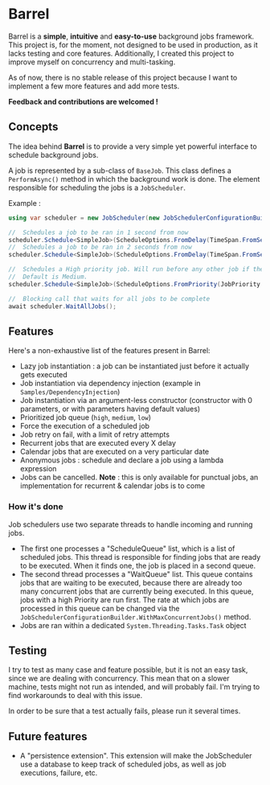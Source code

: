 # Barrel

Barrel is a **simple**, **intuitive** and **easy-to-use** background jobs framework.
This project is, for the moment, not designed to be used in production, as it lacks testing and core features.
Additionally, I created this project to improve myself on concurrency and multi-tasking.

As of now, there is no stable release of this project because I want to implement a few more features and add more tests.

**Feedback and contributions are welcomed !**

## Concepts

The idea behind **Barrel** is to provide a very simple yet powerful interface to schedule background jobs.

A job is represented by a sub-class of `BaseJob`. This class defines a `PerformAsync()` method in which the background work is done. The element responsible for scheduling the jobs is a `JobScheduler`.

Example :

```csharp
using var scheduler = new JobScheduler(new JobSchedulerConfigurationBuilder());

//	Schedules a job to be ran in 1 second from now
scheduler.Schedule<SimpleJob>(ScheduleOptions.FromDelay(TimeSpan.FromSeconds(1)));
//	Schedules a job to be ran in 2 seconds from now
scheduler.Schedule<SimpleJob>(ScheduleOptions.FromDelay(TimeSpan.FromSeconds(2)));

//  Schedules a High priority job. Will run before any other job if the concurrent job limit is reached.
//  Default is Medium.
scheduler.Schedule<SimpleJob>(ScheduleOptions.FromPriority(JobPriority.High));

//	Blocking call that waits for all jobs to be complete
await scheduler.WaitAllJobs();
```

## Features

Here's a non-exhaustive list of the features present in Barrel:

- Lazy job instantiation : a job can be instantiated just before it actually gets executed
- Job instantiation via dependency injection (example in `Samples/DependencyInjection`)
- Job instantiation via an argument-less constructor (constructor with 0 parameters, or with parameters having default values)
- Prioritized job queue (`high`, `medium`, `low`)
- Force the execution of a scheduled job
- Job retry on fail, with a limit of retry attempts
- Recurrent jobs that are executed every X delay
- Calendar jobs that are executed on a very particular date
- Anonymous jobs : schedule and declare a job using a lambda expression
- Jobs can be cancelled. **Note** : this is only available for punctual jobs, an implementation for recurrent & calendar jobs is to come

### How it's done

Job schedulers use two separate threads to handle incoming and running jobs.

- The first one processes a "ScheduleQueue" list, which is a list of scheduled jobs. This thread is responsible for finding jobs that are ready to be executed. When it finds one, the job is placed in a second queue.
- The second thread processes a "WaitQueue" list. This queue contains jobs that are waiting to be executed, because there are already too many concurrent jobs that are currently being executed. In this queue, jobs with a high Priority are run first. The rate at which jobs are processed in this queue can be changed via the `JobSchedulerConfigurationBuilder.WithMaxConcurrentJobs()` method.
- Jobs are ran within a dedicated `System.Threading.Tasks.Task` object

## Testing

I try to test as many case and feature possible, but it is not an easy task, since we are dealing with concurrency. This mean that on a slower machine, tests might not run as intended, and will probably fail. I'm trying to find workarounds to deal with this issue.

In order to be sure that a test actually fails, please run it several times.

## Future features

- A "persistence extension". This extension will make the JobScheduler use a database to keep track of scheduled jobs, as well as job executions, failure, etc.
